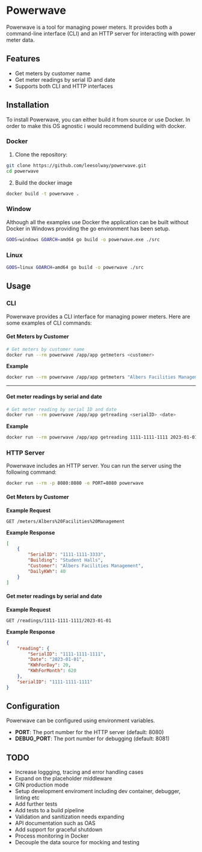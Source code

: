 # Powerwave

Powerwave is a tool for managing power meters. It provides both a command-line interface (CLI) and an HTTP server for interacting with power meter data.

## Features

- Get meters by customer name
- Get meter readings by serial ID and date
- Supports both CLI and HTTP interfaces

## Installation

To install Powerwave, you can either build it from source or use Docker.
In order to make this OS agnostic i would recommend building with docker.

### Docker

1. Clone the repository:

```bash
git clone https://github.com/leesolway/powerwave.git
cd powerwave
```

2. Build the docker image

```bash
docker build -t powerwave .
```

### Window ###

Although all the examples use Docker the application can be built without Docker in Windows providing the go environment has been setup.

```bash
GOOS=windows GOARCH=amd64 go build -o powerwave.exe ./src
```

### Linux ###

```bash
GOOS=linux GOARCH=amd64 go build -o powerwave ./src
```

## Usage

### CLI
Powerwave provides a CLI interface for managing power meters. Here are some examples of CLI commands:

#### Get Meters by Customer

```bash
# Get meters by customer name
docker run --rm powerwave /app/app getmeters <customer>
```

**Example**
```bash
docker run --rm powerwave /app/app getmeters "Albers Facilities Management"
```

***

#### Get meter readings by serial and date

```bash
# Get meter reading by serial ID and date
docker run --rm powerwave /app/app getreading <serialID> <date>
```

**Example**
 ```bash
 docker run --rm powerwave /app/app getreading 1111-1111-1111 2023-01-01
 ```

### HTTP Server
Powerwave includes an HTTP server. You can run the server using the following command:

```bash
docker run --rm -p 8080:8080 -e PORT=8080 powerwave
```

#### Get Meters by Customer

**Example Request**
```http
GET /meters/Albers%20Facilities%20Management
```

**Example Response**
```json
[
    {
        "SerialID": "1111-1111-3333",
        "Building": "Student Halls",
        "Customer": "Albers Facilities Management",
        "DailyKWh": 40
    }
]
```

#### Get meter readings by serial and date

**Example Request**
```http
GET /readings/1111-1111-1111/2023-01-01
```

**Example Response**
```json
{
    "reading": {
        "SerialID": "1111-1111-1111",
        "Date": "2023-01-01",
        "KWhForDay": 20,
        "KWhForMonth": 620
    },
    "serialID": "1111-1111-1111"
}
```

## Configuration

Powerwave can be configured using environment variables.

- **PORT**: The port number for the HTTP server (default: 8080)
- **DEBUG_PORT**: The port number for debugging (default: 8081)

## TODO

- Increase loggging, tracing and error handling cases
- Expand on the placeholder middleware
- GIN production mode
- Setup development enviroment including dev container, debugger, linting etc
- Add further tests
- Add tests to a build pipeline
- Validation and sanitization needs expanding
- API documentation such as OAS
- Add support for graceful shutdown
- Process monitoring in Docker
- Decouple the data source for mocking and testing